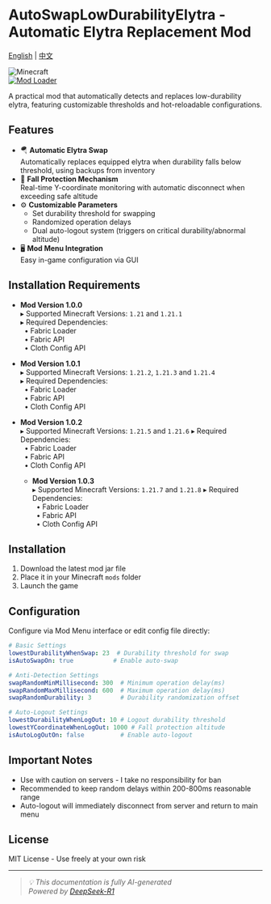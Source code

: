 # AutoSwapLowDurabilityElytra - Automatic Elytra Replacement Mod

[English](README_EN.md) | [中文](README.md)

![Minecraft](https://img.shields.io/badge/Minecraft-1.21+-green?style=flat-square)  
[![Mod Loader](https://img.shields.io/badge/Fabric-Loader-blue?style=flat-square)](https://fabricmc.net/)

A practical mod that automatically detects and replaces low-durability elytra, featuring customizable thresholds and hot-reloadable configurations.

## Features

- 🪂 **Automatic Elytra Swap**  
  Automatically replaces equipped elytra when durability falls below threshold, using backups from inventory
- 🛑 **Fall Protection Mechanism**  
  Real-time Y-coordinate monitoring with automatic disconnect when exceeding safe altitude
- ⚙️ **Customizable Parameters**
  - Set durability threshold for swapping
  - Randomized operation delays
  - Dual auto-logout system (triggers on critical durability/abnormal altitude)
- 🖥️ **Mod Menu Integration**  
  Easy in-game configuration via GUI

## Installation Requirements

- **Mod Version 1.0.0**  
  ▸ Supported Minecraft Versions: `1.21` and `1.21.1`  
  ▸ Required Dependencies:  
  &nbsp;&nbsp;• Fabric Loader  
  &nbsp;&nbsp;• Fabric API  
  &nbsp;&nbsp;• Cloth Config API

- **Mod Version 1.0.1**  
  ▸ Supported Minecraft Versions: `1.21.2`, `1.21.3` and `1.21.4`  
  ▸ Required Dependencies:  
  &nbsp;&nbsp;• Fabric Loader  
  &nbsp;&nbsp;• Fabric API  
  &nbsp;&nbsp;• Cloth Config API
  
- **Mod Version 1.0.2**  
  ▸ Supported Minecraft Versions: `1.21.5`  and `1.21.6`
  ▸ Required Dependencies:  
  &nbsp;&nbsp;• Fabric Loader  
  &nbsp;&nbsp;• Fabric API  
  &nbsp;&nbsp;• Cloth Config API

  - **Mod Version 1.0.3**  
  ▸ Supported Minecraft Versions: `1.21.7`  and `1.21.8`
  ▸ Required Dependencies:  
  &nbsp;&nbsp;• Fabric Loader  
  &nbsp;&nbsp;• Fabric API  
  &nbsp;&nbsp;• Cloth Config API

## Installation

1. Download the latest mod jar file
2. Place it in your Minecraft `mods` folder
3. Launch the game

## Configuration

Configure via Mod Menu interface or edit config file directly:

```yaml
# Basic Settings
lowestDurabilityWhenSwap: 23  # Durability threshold for swap
isAutoSwapOn: true           # Enable auto-swap

# Anti-Detection Settings
swapRandomMinMillisecond: 300  # Minimum operation delay(ms)
swapRandomMaxMillisecond: 600  # Maximum operation delay(ms)
swapRandomDurability: 3        # Durability randomization offset

# Auto-Logout Settings
lowestDurabilityWhenLogOut: 10 # Logout durability threshold
lowestYCoordinateWhenLogOut: 1000 # Fall protection altitude
isAutoLogOutOn: false          # Enable auto-logout
```

## Important Notes

- Use with caution on servers - I take no responsibility for ban
- Recommended to keep random delays within 200-800ms reasonable range
- Auto-logout will immediately disconnect from server and return to main menu

## License

MIT License - Use freely at your own risk

---

> _💡 This documentation is fully AI-generated_  
> _Powered by [DeepSeek-R1](https://www.deepseek.com)_
